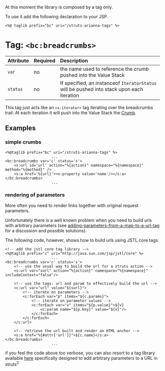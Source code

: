 At this moment the library is composed by a tag only.

To use it add the following declaration to your JSP.
```
<%@ taglib prefix="bc" uri="/struts-arianna-tags" %>
```

# Tag: `<bc:breadcrumbs>` #

| **Attribute** | **Required** | **Description** |
|:--------------|:-------------|:----------------|
| `var`         | no           | the name used to reference the _crumb_ pushed into the Value Stack |
| `status`      | no           | If specified, an instanceof `IteratorStatus` will be pushed into stack upon each iteration |

This tag just acts like an `<s:iterator>` tag iterating over the breadcrumbs trail. At each iteration it will push into the Value Stack the [Crumb](Crumb.md).

## Examples ##

### simple crumbs ###
```
<%@taglib prefix="bc" uri="/struts-arianna-tags" %>
                     ...
<bc:breadcrumbs var='c' status='s'>
    <s:url id='url' action="%{action}" namespace="%{namespace}" method="%{method}" />
    <s:a href='%{url}'><s:property value='name'/></s:a>
</bc:breadcrumbs>
                     ...
```

### rendering of parameters ###
More often you need to render links together with original request parameters.

Unfortunately there is a well known problem when you need to build urls with arbitrary parameters (see [adding-parameters-from-a-map-to-a-url-tag](http://stackoverflow.com/questions/872375/struts2-adding-parameters-from-a-map-to-a-url-tag) for a discussion and possible solutions).

The following code, however, shows how to build urls using JSTL core tags.
```
<!-- add the jstl core tag library -->
<%@taglib prefix="c" uri="http://java.sun.com/jsp/jstl/core" %>
                     ...
<bc:breadcrumbs var='c' status='s'>
    <!-- use the usual way to build the url for a struts action -->
    <s:url var="surl" action="%{action}" namespace="%{namespace}" includeContext="false"/>
		
    <!-- use the tags: url and param to effectively build the url -->
    <c:url var="url" value="${surl}">
        <!-- iterate on parameters -->             
        <c:forEach var="p" items="${c.params}">
            <!-- iterate on parameter values -->             
            <c:forEach var="v" items="${p.value}">${v}
                <c:param name="${p.key}" value="${v}"/>
            </c:forEach>
        </c:forEach>
    </c:url>

    <!-- retrieve the url built and render an HTML anchor -->
    <s:a href="%{#attr['url']}">${c.name}</s:a>
</bc:breadcrumbs>
                     ...
```
if you feel the code above too verbose, you can also resort to a tag library available [here](http://www.objectify.be/wordpress/?p=64) specifically designed to add arbitrary parameters to a URL in struts<sup>2</sup>